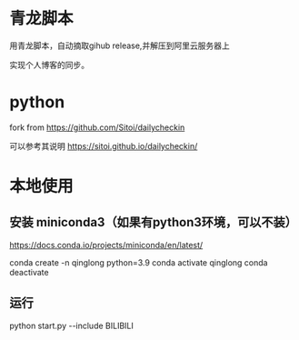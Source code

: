# 青龙脚本

用青龙脚本，自动摘取gihub release,并解压到阿里云服务器上

实现个人博客的同步。

# python

fork from https://github.com/Sitoi/dailycheckin

可以参考其说明 https://sitoi.github.io/dailycheckin/

# 本地使用

## 安装 miniconda3（如果有python3环境，可以不装）

https://docs.conda.io/projects/miniconda/en/latest/

conda create -n qinglong python=3.9
conda activate qinglong
conda deactivate

## 运行


python start.py --include BILIBILI

